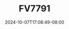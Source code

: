 --- 
title: "FV7791"
description: "streaming   FV7791   durasi panjang  "
date: 2024-10-07T17:08:49-08:00
file_code: "iyyx4jw2c4dw"
draft: false
cover: "bvwlk9juna09fyod.jpg"
tags: ["indo", "bokep-indo", "bokep-viral", "bokep-ig"]
length: 3602
fld_id: "1483119"
foldername: "Alexaaa  kieww"
categories: ["Alexaaa  kieww"]
views: 0
---